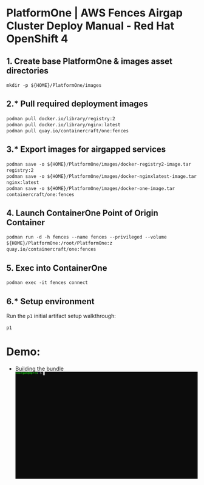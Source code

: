 # PlatformOne | AWS Fences Airgap Cluster Deploy Manual - Red Hat OpenShift 4

## 1. Create base PlatformOne & images asset directories
```
mkdir -p ${HOME}/PlatformOne/images
```
## 2.\* Pull required deployment images    
```
podman pull docker.io/library/registry:2 
podman pull docker.io/library/nginx:latest 
podman pull quay.io/containercraft/one:fences
```
## 3.\* Export images for airgapped services
```
podman save -o ${HOME}/PlatformOne/images/docker-registry2-image.tar     registry:2 
podman save -o ${HOME}/PlatformOne/images/docker-nginxlatest-image.tar   nginx:latest
podman save -o ${HOME}/PlatformOne/images/docker-one-image.tar containercraft/one:fences
```
## 4. Launch ContainerOne Point of Origin Container
```
podman run -d -h fences --name fences --privileged --volume ${HOME}/PlatformOne:/root/PlatformOne:z quay.io/containercraft/one:fences
```
## 5. Exec into ContainerOne
```
podman exec -it fences connect
```
## 6.\* Setup environment

Run the `p1` initial artifact setup walkthrough:
```
p1
```

# Demo:
  - Building the bundle
![bundle](./web/bundle.svg)
